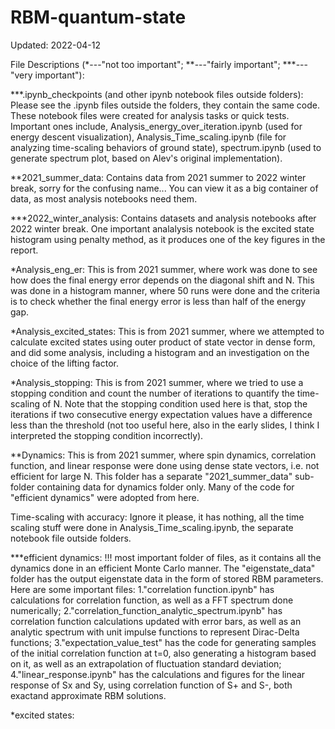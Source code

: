 # RBM-quantum-state


Updated: 2022-04-12

File Descriptions (*---"not too important"; **---"fairly important"; ***---"very important"):

***.ipynb_checkpoints (and other ipynb notebook files outside folders): Please see the .ipynb files outside the folders, they contain the same code. These notebook files were created for analysis tasks or quick tests. Important ones include, Analysis_energy_over_iteration.ipynb (used for energy descent visualization), Analysis_Time_scaling.ipynb (file for analyzing time-scaling behaviors of ground state), spectrum.ipynb (used to generate spectrum plot, based on Alev's original implementation). 

**2021_summer_data: Contains data from 2021 summer to 2022 winter break, sorry for the confusing name... You can view it as a big container of data, as most analysis notebooks need them. 

***2022_winter_analysis: Contains datasets and analysis notebooks after 2022 winter break. One important analalysis notebook is the excited state histogram using penalty method, as it produces one of the key figures in the report.

*Analysis_eng_er: This is from 2021 summer, where work was done to see how does the final energy error depends on the diagonal shift and N. This was done in a histogram manner, where 50 runs were done and the criteria is to check whether the final energy error is less than half of the energy gap.

*Analysis_excited_states: This is from 2021 summer, where we attempted to calculate excited states using outer product of state vector in dense form, and did some analysis, including a histogram and an investigation on the choice of the lifting factor.

*Analysis_stopping: This is from 2021 summer, where we tried to use a stopping condition and count the number of iterations to quantify the time-scaling of N. Note that the stopping condition used here is that, stop the iterations if two consecutive energy expectation values have a difference less than the threshold (not too useful here, also in the early slides, I think I interpreted the stopping condition incorrectly). 

**Dynamics: This is from 2021 summer, where spin dynamics, correlation function, and linear response were done using dense state vectors, i.e. not efficient for large N. This folder has a separate "2021_summer_data" sub-folder containing data for dynamics folder only. Many of the code for "efficient dynamics" were adopted from here.

Time-scaling with accuracy: Ignore it please, it has nothing, all the time scaling stuff were done in Analysis_Time_scaling.ipynb, the separate notebook file outside folders.

***efficient dynamics: !!! most important folder of files, as it contains all the dynamics done in an efficient Monte Carlo manner. The "eigenstate_data" folder has the output eigenstate data in the form of stored RBM parameters. Here are some important files: 
1."correlation function.ipynb" has calculations for correlation function, as well as a FFT spectrum done numerically; 2."correlation_function_analytic_spectrum.ipynb" has correlation function calculations updated with error bars, as well as an analytic spectrum with unit impulse functions to represent Dirac-Delta functions; 
3."expectation_value_test" has the code for generating samples of the initial correlation function at t=0, also generating a histogram based on it, as well as an extrapolation of fluctuation standard deviation; 
4."linear_response.ipynb" has the calculations and figures for the linear response of Sx and Sy, using correlation function of S+ and S-, both exactand approximate RBM solutions.

*excited states: 


